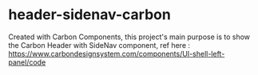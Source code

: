 # header-sidenav-carbon
Created with Carbon Components, this project's main purpose is to show the Carbon Header with SideNav component, ref here :
https://www.carbondesignsystem.com/components/UI-shell-left-panel/code
